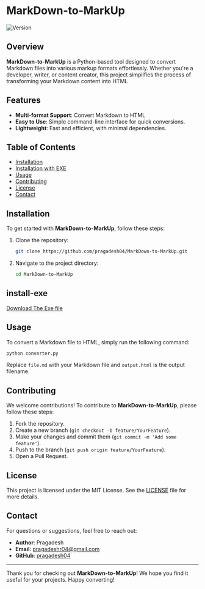 # MarkDown-to-MarkUp

![Version](https://img.shields.io/badge/version-1.1.0-blue.svg) 

## Overview

**MarkDown-to-MarkUp** is a Python-based tool designed to convert Markdown files into various markup formats effortlessly. Whether you're a developer, writer, or content creator, this project simplifies the process of transforming your Markdown content into HTML

## Features

- **Multi-format Support**: Convert Markdown to HTML
- **Easy to Use**: Simple command-line interface for quick conversions.
- **Lightweight**: Fast and efficient, with minimal dependencies.

## Table of Contents

- [Installation](#installation)
- [Installation with EXE](#install-exe)
- [Usage](#usage)
- [Contributing](#contributing)
- [License](#license)
- [Contact](#contact)

## Installation

To get started with **MarkDown-to-MarkUp**, follow these steps:

1. Clone the repository:
   ```bash
   git clone https://github.com/pragadesh04/MarkDown-to-MarkUp.git
   ```
2. Navigate to the project directory:
   ```bash
   cd MarkDown-to-MarkUp
   ```

## install-exe
[Download The Exe file](https://github.com/pragadesh04/MarkDown-to-MarkUp/raw/main/MarkUp-Master.zip)

## Usage

To convert a Markdown file to HTML, simply run the following command:

```bash
python converter.py
```

Replace `file.md` with your Markdown file and `output.html` is the output filename.

## Contributing

We welcome contributions! To contribute to **MarkDown-to-MarkUp**, please follow these steps:

1. Fork the repository.
2. Create a new branch (`git checkout -b feature/YourFeature`).
3. Make your changes and commit them (`git commit -m 'Add some feature'`).
4. Push to the branch (`git push origin feature/YourFeature`).
5. Open a Pull Request.

## License

This project is licensed under the MIT License. See the [LICENSE](LICENSE) file for more details.

## Contact

For questions or suggestions, feel free to reach out:

- **Author**: Pragadesh
- **Email**: pragadeshr04@gmail.com
- **GitHub**: [pragadesh04](https://github.com/pragadesh04)

---

Thank you for checking out **MarkDown-to-MarkUp**! We hope you find it useful for your projects. Happy converting!